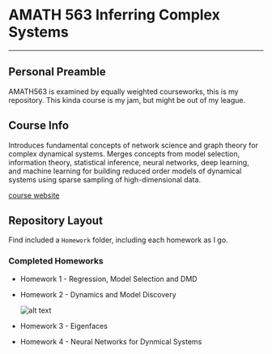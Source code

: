 # AMATH 563 Inferring Complex Systems
---
## Personal Preamble
AMATH563 is examined by equally weighted courseworks, this is my repository. This kinda course is my jam, but might be out of my league.

## Course Info
Introduces fundamental concepts of network science and graph theory for complex dynamical systems. Merges concepts from model selection, information theory, statistical inference, neural networks, deep learning, and machine learning for building reduced order models of dynamical systems using sparse sampling of high-dimensional data.

[course website](https://faculty.washington.edu/kutz/am563/am563.html)

## Repository Layout
Find included a `Homework` folder, including each homework as I go.

### Completed Homeworks
 - Homework 1 - Regression, Model Selection and DMD
 - Homework 2 - Dynamics and Model Discovery

     ![alt text](./Homework/2HW/prediction.gif)

 - Homework 3 - Eigenfaces
 - Homework 4 - Neural Networks for Dynmical Systems
